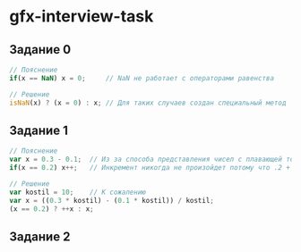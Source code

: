 # gfx-interview-task

## Задание 0
```js
// Пояснение
if(x == NaN) x = 0;     // NaN не работает с операторами равенства

// Решение
isNaN(x) ? (x = 0) : x; // Для таких случаев создан специальный метод
```

## Задание 1
```js
// Пояснение
var x = 0.3 - 0.1;  // Из за способа представления чисел с плавающей точкой в памяти в подобных рассчетах возникает погрешность
if(x == 0.2) x++;   // Инкремент никогда не произойдет потому что .2 + .1 = 0.30000000000000004

// Решение
var kostil = 10;    // К сожалению
var x = ((0.3 * kostil) - (0.1 * kostil)) / kostil;
(x == 0.2) ? ++x : x;
```

## Задание 2
```js

```
